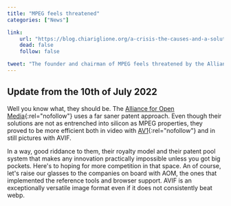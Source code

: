 ```yaml
---
title: "MPEG feels threatened"
categories: ["News"]

link:
    url: "https://blog.chiariglione.org/a-crisis-the-causes-and-a-solution/"
    dead: false
    follow: false

tweet: "The founder and chairman of MPEG feels threatened by the Alliance for Open Media"
---
```


## Update from the 10th of July 2022

Well you know what, they should be. The [Alliance for Open Media](https://aomedia.org/){:rel="nofollow"} uses a far
saner patent approach. Even though their solutions are not as entrenched into silicon as MPEG properties, they proved to
be more efficient both in video with [AV1](https://aomedia.org/av1/){:rel="nofollow"} and in still pictures with AVIF.

In a way, good riddance to them, their royalty model and their patent pool system that makes any innovation practically
impossible unless you got big pockets. Here's to hoping for more competition in that space. An of course, let's raise
our glasses to the companies on board with AOM, the ones that implemented the reference tools and browser support. AVIF
is an exceptionally versatile image format even if it does not consistently beat webp.
